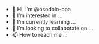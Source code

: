 - 👋 Hi, I’m @osodolo-opa
- 👀 I’m interested in ...
- 🌱 I’m currently learning ...
- 💞️ I’m looking to collaborate on ...
- 📫 How to reach me ...

<!---
osodolo-opa/osodolo-opa is a ✨ special ✨ repository because its `README.md` (this file) appears on your GitHub profile.
You can click the Preview link to take a look at your changes.
--->
